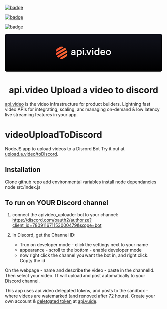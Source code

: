 [![badge](https://img.shields.io/twitter/follow/api_video?style=social)](https://twitter.com/intent/follow?screen_name=api_video)

[![badge](https://img.shields.io/github/stars/apivideo/videoUploadToDiscord?style=social)](https://github.com/apivideo/videoUploadToDiscord)

[![badge](https://img.shields.io/discourse/topics?server=https%3A%2F%2Fcommunity.api.video)](https://community.api.video)

![](https://github.com/apivideo/API_OAS_file/blob/master/apivideo_banner.png)

<h1 align="center">api.video Upload a video to discord</h1>

[api.video](https://api.video) is the video infrastructure for product builders. Lightning fast video APIs for integrating, scaling, and managing on-demand & low latency live streaming features in your app.

# videoUploadToDiscord
NodeJS app to upload videos to a Discord Bot
Try it out at [upload.a.video/toDiscord](https://upload.a.video/toDiscord).

## Installation 

Clone github repo
add environmental variables
install node dependancies
node src/index.js

## To run on YOUR Discord channel

1. connect the apivideo_uploader bot to your channel:
https://discord.com/oauth2/authorize?client_id=780911671153000479&scope=bot

2. In Discord, get the Channel ID:  
   * Trun on developer mode - click the settings next to your name
   * appearance - scroll to the bottom - enable developer mode
   * now right click the channel you want the bot in, and right click. Cop[y the id
   

On the webpage - name and describe the video - paste in the channelId.  Then select your video. IT will upload and post automatically to your Discord channel.

This app uses api.video delegated tokens, and posts to the sandbox - where videos are watemarked (and removed after 72 hours).  Create your own account & [deletgated token](https://api.video/blog/tutorials/uploading-large-files-with-javascript) at [api.vuide](https://api.video).
